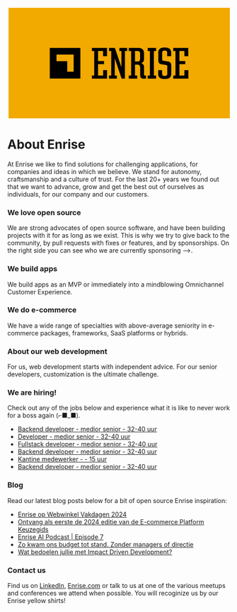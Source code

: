 <p align="center"><a href="https://enrise.com" target="_blank"><img src="https://github.com/enrise/.github/blob/master/images/logo.png?raw=true"></a></p>

# About Enrise

At Enrise we like to find solutions for challenging applications, for companies and ideas in which we believe. We stand for autonomy, craftsmanship and a culture of trust. For the last 20+ years we found out that we want to advance, grow and get the best out of ourselves as individuals, for our company and our customers.

### We love open source

We are strong advocates of open source software, and have been building projects with it for as long as we exist.
This is why we try to give back to the community, by pull requests with fixes or features, and by sponsorships.
On the right side you can see who we are currently sponsoring -->.

### We build apps
We build apps as an MVP or immediately into a mindblowing Omnichannel Customer Experience.

### We do e-commerce
We have a wide range of specialties with above-average seniority in e-commerce packages, frameworks, SaaS platforms or hybrids.

### About our web development
For us, web development starts with independent advice. For our senior developers, customization is the ultimate challenge.

### We are hiring!

Check out any of the jobs below and experience what it is like to never work for a boss again (⌐■_■).

<!-- JOB-LIST:START -->
- [Backend developer - medior senior - 32-40 uur](https://jobs.enrise.com/backend-developer)
- [Developer - medior senior - 32-40 uur](https://jobs.enrise.com/fullstack-developer-team-hubble/nl)
- [Fullstack developer - medior senior - 32-40 uur](https://jobs.enrise.com/fullstack-developer-team-motivo/nl)
- [Backend developer - medior senior - 32-40 uur](https://jobs.enrise.com/backend-developer-team-motivo-2/nl)
- [Kantine medewerker -  - 15 uur](https://jobs.enrise.com/kantine-medewerker/nl)
- [Backend developer - medior senior - 32-40 uur](https://jobs.enrise.com/backend-developer-team-enigma/nl?token=7dff2b3adb1a1555ee5d26d0dbad1722)
<!-- JOB-LIST:END -->

### Blog

Read our latest blog posts below for a bit of open source Enrise inspiration:

<!-- POST-LIST:START -->
- [Enrise op Webwinkel Vakdagen 2024](https://enrise.com/2024/01/enrise-op-webwinkel-vakdagen-2024/)
- [Ontvang als eerste de 2024 editie van de E-commerce Platform Keuzegids](https://enrise.com/2024/01/ecommerce-platform-keuzegids-2024-wachtlijst/)
- [Enrise AI Podcast | Episode 7](https://enrise.com/2024/01/enrise-ai-podcast-episode-7/)
- [Zo kwam ons budget tot stand. Zonder managers of directie](https://enrise.com/2023/12/zo-kwam-ons-budget-2024-tot-stand-zonder-managers-of-directie/)
- [Wat bedoelen jullie met Impact Driven Development?](https://enrise.com/2023/12/wat-bedoelen-jullie-met-impact-driven-development/)
<!-- POST-LIST:END -->

### Contact us

Find us on <a href="https://www.linkedin.com/company/enrise/" target="_blank">LinkedIn</a>, <a href="https://enrise.com" target="_blank">Enrise.com</a> or talk to us at one of the various meetups and conferences we attend when possible. You will recoginize us by our Enrise yellow shirts!
